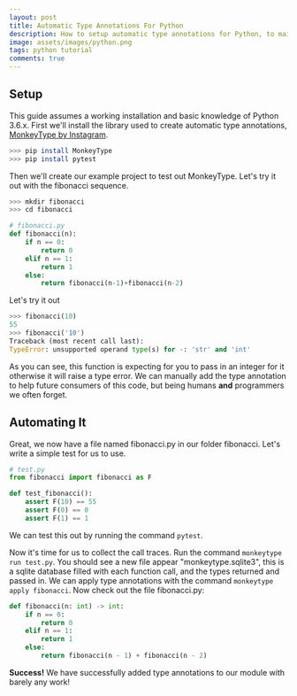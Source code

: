 ```yaml
---
layout: post
title: Automatic Type Annotations For Python
description: How to setup automatic type annotations for Python, to maintain type safety with less hassle.
image: assets/images/python.png
tags: python tutorial
comments: true
---
```

## Setup
This guide assumes a working installation and basic knowledge of Python 3.6.x. First we'll install the library used to create automatic type annotations, [MonkeyType by Instagram](https://github.com/Instagram/MonkeyType).
```sh
>>> pip install MonkeyType
>>> pip install pytest
```
Then we'll create our example project to test out MonkeyType. Let's try it out with the fibonacci sequence.
```sh
>>> mkdir fibonacci
>>> cd fibonacci
```

```py
# fibonacci.py
def fibonacci(n):
    if n == 0: 
        return 0
    elif n == 1:
        return 1
    else: 
        return fibonacci(n-1)+fibonacci(n-2)
```

Let's try it out

```py
>>> fibonacci(10)
55
>>> fibonacci('10')
Traceback (most recent call last):
TypeError: unsupported operand type(s) for -: 'str' and 'int'
```

As you can see, this function is expecting for you to pass in an integer for it otherwise it will raise a type error. We can manually add the type annotation to help future consumers of this code, but being humans **and** programmers we often forget.

## Automating It
Great, we now have a file named fibonacci.py in our folder fibonacci. Let's write a simple test for us to use.
```py
# test.py
from fibonacci import fibonacci as F

def test_fibonacci():
    assert F(10) == 55
    assert F(0) == 0
    assert F(1) == 1
```
We can test this out by running the command `pytest`.

Now it's time for us to collect the call traces. Run the command `monkeytype run test.py`. You should see a new file appear "monkeytype.sqlite3", this is a sqlite database filled with each function call, and the types returned and passed in. We can apply type annotations with the command `monkeytype apply fibonacci`.
Now check out the file fibonacci.py:

```py
def fibonacci(n: int) -> int:
    if n == 0:
        return 0
    elif n == 1:
        return 1
    else:
        return fibonacci(n - 1) + fibonacci(n - 2)
```
**Success!** We have successfully added type annotations to our module with barely any work!